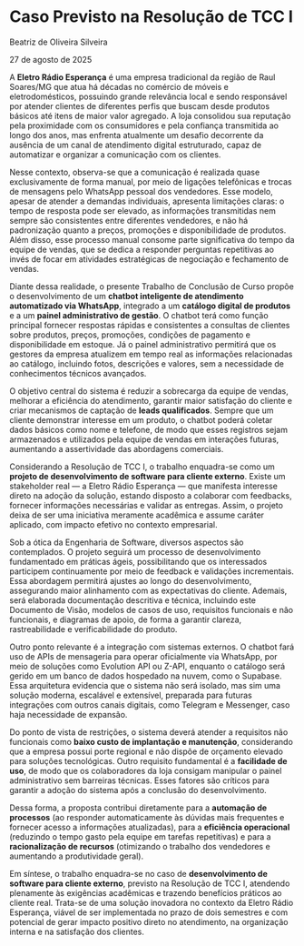 # Caso Previsto na Resolução de TCC I  

Beatriz de Oliveira Silveira

27 de agosto de 2025  

A **Eletro Rádio Esperança** é uma empresa tradicional da região de Raul Soares/MG que atua há décadas no comércio de móveis e eletrodomésticos, possuindo grande relevância local e sendo responsável por atender clientes de diferentes perfis que buscam desde produtos básicos até itens de maior valor agregado. A loja consolidou sua reputação pela proximidade com os consumidores e pela confiança transmitida ao longo dos anos, mas enfrenta atualmente um desafio decorrente da ausência de um canal de atendimento digital estruturado, capaz de automatizar e organizar a comunicação com os clientes.  

Nesse contexto, observa-se que a comunicação é realizada quase exclusivamente de forma manual, por meio de ligações telefônicas e trocas de mensagens pelo WhatsApp pessoal dos vendedores. Esse modelo, apesar de atender a demandas individuais, apresenta limitações claras: o tempo de resposta pode ser elevado, as informações transmitidas nem sempre são consistentes entre diferentes vendedores, e não há padronização quanto a preços, promoções e disponibilidade de produtos. Além disso, esse processo manual consome parte significativa do tempo da equipe de vendas, que se dedica a responder perguntas repetitivas ao invés de focar em atividades estratégicas de negociação e fechamento de vendas.  

Diante dessa realidade, o presente Trabalho de Conclusão de Curso propõe o desenvolvimento de um **chatbot inteligente de atendimento automatizado via WhatsApp**, integrado a um **catálogo digital de produtos** e a um **painel administrativo de gestão**. O chatbot terá como função principal fornecer respostas rápidas e consistentes a consultas de clientes sobre produtos, preços, promoções, condições de pagamento e disponibilidade em estoque. Já o painel administrativo permitirá que os gestores da empresa atualizem em tempo real as informações relacionadas ao catálogo, incluindo fotos, descrições e valores, sem a necessidade de conhecimentos técnicos avançados.  

O objetivo central do sistema é reduzir a sobrecarga da equipe de vendas, melhorar a eficiência do atendimento, garantir maior satisfação do cliente e criar mecanismos de captação de **leads qualificados**. Sempre que um cliente demonstrar interesse em um produto, o chatbot poderá coletar dados básicos como nome e telefone, de modo que esses registros sejam armazenados e utilizados pela equipe de vendas em interações futuras, aumentando a assertividade das abordagens comerciais.  

Considerando a Resolução de TCC I, o trabalho enquadra-se como um **projeto de desenvolvimento de software para cliente externo**. Existe um stakeholder real — a Eletro Rádio Esperança — que manifesta interesse direto na adoção da solução, estando disposto a colaborar com feedbacks, fornecer informações necessárias e validar as entregas. Assim, o projeto deixa de ser uma iniciativa meramente acadêmica e assume caráter aplicado, com impacto efetivo no contexto empresarial.  

Sob a ótica da Engenharia de Software, diversos aspectos são contemplados. O projeto seguirá um processo de desenvolvimento fundamentado em práticas ágeis, possibilitando que os interessados participem continuamente por meio de feedback e validações incrementais. Essa abordagem permitirá ajustes ao longo do desenvolvimento, assegurando maior alinhamento com as expectativas do cliente. Ademais, será elaborada documentação descritiva e técnica, incluindo este Documento de Visão, modelos de casos de uso, requisitos funcionais e não funcionais, e diagramas de apoio, de forma a garantir clareza, rastreabilidade e verificabilidade do produto.  

Outro ponto relevante é a integração com sistemas externos. O chatbot fará uso de APIs de mensageria para operar oficialmente via WhatsApp, por meio de soluções como Evolution API ou Z-API, enquanto o catálogo será gerido em um banco de dados hospedado na nuvem, como o Supabase. Essa arquitetura evidencia que o sistema não será isolado, mas sim uma solução moderna, escalável e extensível, preparada para futuras integrações com outros canais digitais, como Telegram e Messenger, caso haja necessidade de expansão.  

Do ponto de vista de restrições, o sistema deverá atender a requisitos não funcionais como **baixo custo de implantação e manutenção**, considerando que a empresa possui porte regional e não dispõe de orçamento elevado para soluções tecnológicas. Outro requisito fundamental é a **facilidade de uso**, de modo que os colaboradores da loja consigam manipular o painel administrativo sem barreiras técnicas. Esses fatores são críticos para garantir a adoção do sistema após a conclusão do desenvolvimento.  

Dessa forma, a proposta contribui diretamente para a **automação de processos** (ao responder automaticamente às dúvidas mais frequentes e fornecer acesso a informações atualizadas), para a **eficiência operacional** (reduzindo o tempo gasto pela equipe em tarefas repetitivas) e para a **racionalização de recursos** (otimizando o trabalho dos vendedores e aumentando a produtividade geral).  

Em síntese, o trabalho enquadra-se no caso de **desenvolvimento de software para cliente externo**, previsto na Resolução de TCC I, atendendo plenamente às exigências acadêmicas e trazendo benefícios práticos ao cliente real. Trata-se de uma solução inovadora no contexto da Eletro Rádio Esperança, viável de ser implementada no prazo de dois semestres e com potencial de gerar impacto positivo direto no atendimento, na organização interna e na satisfação dos clientes.  